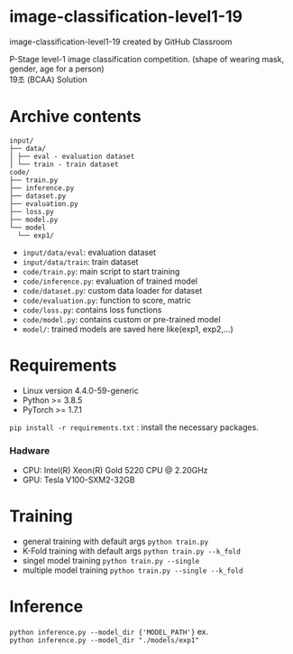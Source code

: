 # image-classification-level1-19
image-classification-level1-19 created by GitHub Classroom

P-Stage level-1 image classification competition. (shape of wearing mask, gender, age for a person)<br>
19조 (BCAA) Solution

# Archive contents
```
input/
├── data/
│ ├── eval - evaluation dataset
│ └── train - train dataset
code/
├── train.py
├── inference.py
├── dataset.py
├── evaluation.py
├── loss.py
├── model.py
└── model
  └── exp1/
```
- `input/data/eval`: evaluation dataset
- `input/data/train`: train dataset
- `code/train.py`: main script to start training
- `code/inference.py`: evaluation of trained model
- `code/dataset.py`: custom data loader for dataset
- `code/evaluation.py`: function to score, matric
- `code/loss.py`: contains loss functions
- `code/model.py`: contains custom or pre-trained model
- `model/`: trained models are saved here like(exp1, exp2,...)

# Requirements
- Linux version 4.4.0-59-generic
- Python >= 3.8.5
- PyTorch >= 1.7.1

`pip install -r requirements.txt` : install the necessary packages.

### Hadware
- CPU: Intel(R) Xeon(R) Gold 5220 CPU @ 2.20GHz
- GPU: Tesla V100-SXM2-32GB

# Training
- general training with default args ```python train.py```
- K-Fold training with default args ```python train.py --k_fold```
- singel model training ```python train.py --single```
- multiple model training ```python train.py --single --k_fold```

# Inference
```python inference.py --model_dir {'MODEL_PATH'}```
ex. <br>
`python inference.py --model_dir "./models/exp1"`
